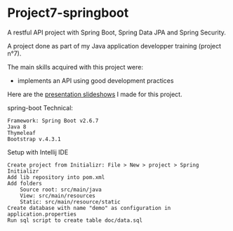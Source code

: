 # Project7-springboot

A restful API project with Spring Boot, Spring Data JPA and Spring Security.

A project done as part of my Java application developper training (project n°7).

The main skills acquired with this project were:

* implements an API using good development practices

 Here are the [presentation slideshows](https://github.com/JCabrol/Project7-springboot/blob/master/Cabrol_Justine_2_Presentation_042022.ppsx) I made for this project.

spring-boot
Technical:

    Framework: Spring Boot v2.6.7
    Java 8
    Thymeleaf
    Bootstrap v.4.3.1

Setup with Intellij IDE

    Create project from Initializr: File > New > project > Spring Initializr
    Add lib repository into pom.xml
    Add folders
        Source root: src/main/java
        View: src/main/resources
        Static: src/main/resource/static
    Create database with name "demo" as configuration in application.properties
    Run sql script to create table doc/data.sql
